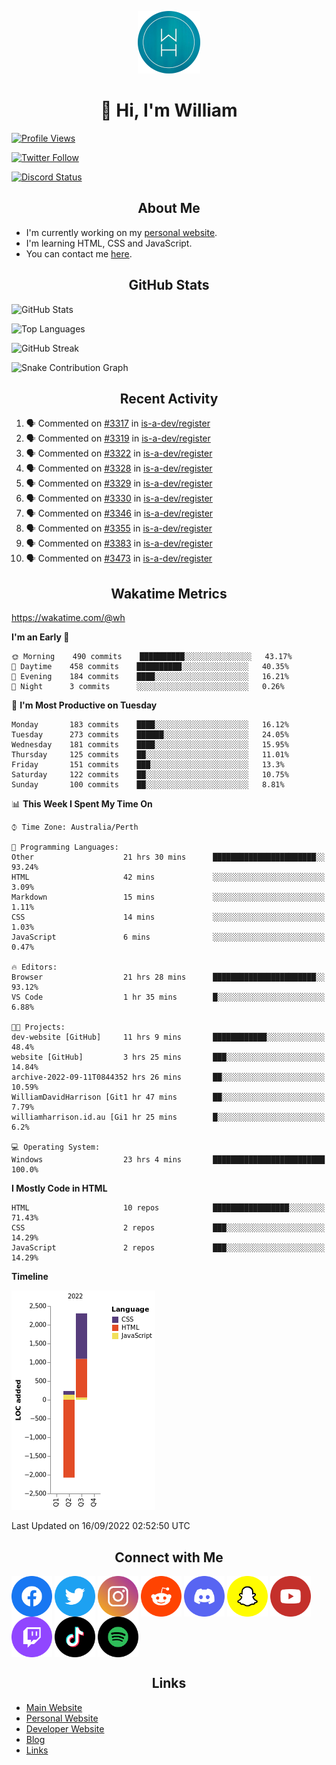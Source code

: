 <p align="center"><img src="https://github.com/williamdavidharrison/williamdavidharrison/blob/main/assets/logo.png" height="100" width="100"></p>

<h1 align="center">👋 Hi, I'm William</h1>

[![Profile Views](https://komarev.com/ghpvc/?username=williamdavidharrison&color=blue&style=for-the-badge)](https://github.com/williamdavidharrison)

[![Twitter Follow](https://img.shields.io/twitter/follow/WDHarrison09?color=1DA1F2&logo=twitter&style=for-the-badge)](https://twitter.com/intent/user?screen_name=wdharrison09)

[![Discord Status](https://dcbadge.vercel.app/api/shield/853158265466257448?theme=discord-inverted)](https://discord.com/users/853158265466257448)

<h2 align="center">About Me</h2>

* I'm currently working on my [personal website](https://github.com/williamdavidharrison/website).
* I'm learning HTML, CSS and JavaScript.
* You can contact me [here](https://contact.williamharrison.me).

<h2 align="center">GitHub Stats</h2>

![GitHub Stats](https://github-readme-stats.api.williamharrison.dev/api?username=williamdavidharrison&theme=algolia&show_icons=true&border_radius=8&count_private=true&include_all_commits=true)

![Top Languages](https://github-readme-stats.api.williamharrison.dev/api/top-langs/?username=williamdavidharrison&theme=algolia&layout=compact&border_radius=8)

![GitHub Streak](https://wh-github-readme-streak-stats.herokuapp.com/?user=WilliamDavidHarrison&theme=dark)

![Snake Contribution Graph](https://github.com/WilliamDavidHarrison/WilliamDavidHarrison/blob/output/github-contribution-grid-snake.svg)

<h2 align="center">Recent Activity</h2>

<!--START_SECTION:activity-->
1. 🗣 Commented on [#3317](https://github.com/is-a-dev/register/issues/3317) in [is-a-dev/register](https://github.com/is-a-dev/register)
2. 🗣 Commented on [#3319](https://github.com/is-a-dev/register/issues/3319) in [is-a-dev/register](https://github.com/is-a-dev/register)
3. 🗣 Commented on [#3322](https://github.com/is-a-dev/register/issues/3322) in [is-a-dev/register](https://github.com/is-a-dev/register)
4. 🗣 Commented on [#3328](https://github.com/is-a-dev/register/issues/3328) in [is-a-dev/register](https://github.com/is-a-dev/register)
5. 🗣 Commented on [#3329](https://github.com/is-a-dev/register/issues/3329) in [is-a-dev/register](https://github.com/is-a-dev/register)
6. 🗣 Commented on [#3330](https://github.com/is-a-dev/register/issues/3330) in [is-a-dev/register](https://github.com/is-a-dev/register)
7. 🗣 Commented on [#3346](https://github.com/is-a-dev/register/issues/3346) in [is-a-dev/register](https://github.com/is-a-dev/register)
8. 🗣 Commented on [#3355](https://github.com/is-a-dev/register/issues/3355) in [is-a-dev/register](https://github.com/is-a-dev/register)
9. 🗣 Commented on [#3383](https://github.com/is-a-dev/register/issues/3383) in [is-a-dev/register](https://github.com/is-a-dev/register)
10. 🗣 Commented on [#3473](https://github.com/is-a-dev/register/issues/3473) in [is-a-dev/register](https://github.com/is-a-dev/register)
<!--END_SECTION:activity-->

<h2 align="center">Wakatime Metrics</h2>

https://wakatime.com/@wh

<!--START_SECTION:waka-->
**I'm an Early 🐤** 

```text
🌞 Morning    490 commits    ██████████░░░░░░░░░░░░░░░   43.17% 
🌆 Daytime    458 commits    ██████████░░░░░░░░░░░░░░░   40.35% 
🌃 Evening    184 commits    ████░░░░░░░░░░░░░░░░░░░░░   16.21% 
🌙 Night      3 commits      ░░░░░░░░░░░░░░░░░░░░░░░░░   0.26%

```
📅 **I'm Most Productive on Tuesday** 

```text
Monday       183 commits    ████░░░░░░░░░░░░░░░░░░░░░   16.12% 
Tuesday      273 commits    ██████░░░░░░░░░░░░░░░░░░░   24.05% 
Wednesday    181 commits    ████░░░░░░░░░░░░░░░░░░░░░   15.95% 
Thursday     125 commits    ██░░░░░░░░░░░░░░░░░░░░░░░   11.01% 
Friday       151 commits    ███░░░░░░░░░░░░░░░░░░░░░░   13.3% 
Saturday     122 commits    ██░░░░░░░░░░░░░░░░░░░░░░░   10.75% 
Sunday       100 commits    ██░░░░░░░░░░░░░░░░░░░░░░░   8.81%

```


📊 **This Week I Spent My Time On** 

```text
⌚︎ Time Zone: Australia/Perth

💬 Programming Languages: 
Other                    21 hrs 30 mins      ███████████████████████░░   93.24% 
HTML                     42 mins             ░░░░░░░░░░░░░░░░░░░░░░░░░   3.09% 
Markdown                 15 mins             ░░░░░░░░░░░░░░░░░░░░░░░░░   1.11% 
CSS                      14 mins             ░░░░░░░░░░░░░░░░░░░░░░░░░   1.03% 
JavaScript               6 mins              ░░░░░░░░░░░░░░░░░░░░░░░░░   0.47%

🔥 Editors: 
Browser                  21 hrs 28 mins      ███████████████████████░░   93.12% 
VS Code                  1 hr 35 mins        █░░░░░░░░░░░░░░░░░░░░░░░░   6.88%

🐱‍💻 Projects: 
dev-website [GitHub]     11 hrs 9 mins       ████████████░░░░░░░░░░░░░   48.4% 
website [GitHub]         3 hrs 25 mins       ███░░░░░░░░░░░░░░░░░░░░░░   14.84% 
archive-2022-09-11T0844352 hrs 26 mins       ██░░░░░░░░░░░░░░░░░░░░░░░   10.59% 
WilliamDavidHarrison [Git1 hr 47 mins        ██░░░░░░░░░░░░░░░░░░░░░░░   7.79% 
williamharrison.id.au [Gi1 hr 25 mins        █░░░░░░░░░░░░░░░░░░░░░░░░   6.2%

💻 Operating System: 
Windows                  23 hrs 4 mins       █████████████████████████   100.0%

```

**I Mostly Code in HTML** 

```text
HTML                     10 repos            █████████████████░░░░░░░░   71.43% 
CSS                      2 repos             ███░░░░░░░░░░░░░░░░░░░░░░   14.29% 
JavaScript               2 repos             ███░░░░░░░░░░░░░░░░░░░░░░   14.29%

```


**Timeline**

![Chart not found](https://raw.githubusercontent.com/WilliamDavidHarrison/WilliamDavidHarrison/main/charts/bar_graph.png) 


 Last Updated on 16/09/2022 02:52:50 UTC
<!--END_SECTION:waka-->

<h2 align="center">Connect with Me</h2>

<a href="https://www.facebook.com/wdharrison09"><img align="center" src="assets/facebook.png" height="65" width="65" /></a>
<a href="https://twitter.com/wdharrison09"><img align="center" src="assets/twitter.png" height="65" width="65" /></a>
<a href="https://www.instagram.com/wdharrison09"><img align="center" src="assets/instagram.png" height="65" width="65" /></a>
<a href="https://www.reddit.com/u/williamdavidharrison"><img align="center" src="assets/reddit.png" height="65" width="65" /></a>
<a href="https://discord.com/users/853158265466257448"><img align="center" src="assets/discord.png" height="65" width="65" /></a>
<a href="https://snapchat.com/add/wdharrison09"><img align="center" src="assets/snapchat.png" height="65" width="65" /></a>
<a href="https://www.youtube.com/channel/UCzHwrpKSSMcnt-srjRqQqjg"><img align="center" src="assets/youtube.png" height="65" width="65" /></a>
<a href="https://www.twitch.tv/wdharrison09"><img align="center" src="assets/twitch.png" height="65" width="65" /></a>
<a href="https://www.tiktok.com/@wdharrison09"><img align="center" src="assets/tiktok.png" height="65" width="65" /></a>
<a href="https://open.spotify.com/user/4kteqc82me1u1vxevzly2azqs"><img align="center" src="assets/spotify.png" height="65" width="65" /></a>

<h2 align="center">Links</h2>

* [Main Website](https://williamharrison.xyz)
* [Personal Website](https://william.net.au)
* [Developer Website](https://williamharrison.dev)
* [Blog](https://www.williamharrison.blog)
* [Links](https://williamharrison.me)

